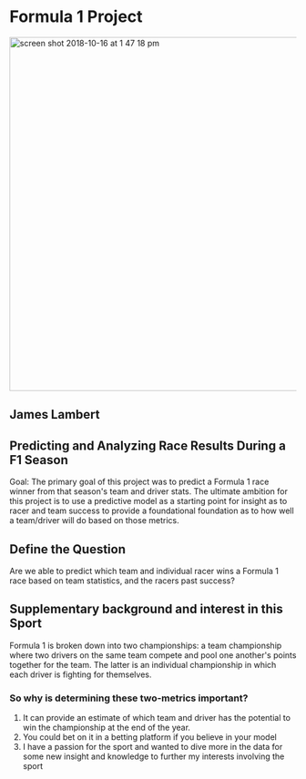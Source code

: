 # Formula 1 Project

<img width="622" alt="screen shot 2018-10-16 at 1 47 18 pm" src="https://user-images.githubusercontent.com/34430819/47047205-cef95800-d14b-11e8-9e3f-532e9c6c61fb.png">

## James Lambert

## Predicting and Analyzing Race Results During a F1 Season

Goal:  The primary goal of this project was to predict a Formula 1 race winner from that season's team and driver stats.  The ultimate ambition for this project is to use a predictive model as a starting point for insight as to racer and team success to provide a foundational foundation as to how well a team/driver will do based on those metrics.

## Define the Question

Are we able to predict which team and individual racer wins a Formula 1 race based on team statistics, and the racers past success?

## Supplementary background and interest in this Sport 

Formula 1 is broken down into two championships: a team championship where two drivers on the same team compete and pool one another's points together for the team.  The latter is an individual championship in which each driver is fighting for themselves.  

### So why is determining these two-metrics important?
1.  It can provide an estimate of which team and driver has the potential to win the championship at the end of the year.
2.  You could bet on it in a betting platform if you believe in your model
3.  I have a passion for the sport and wanted to dive more in the data for some new insight and knowledge to further my    interests involving the sport
  

  


